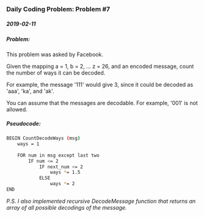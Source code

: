 ### Daily Coding Problem: Problem #7
##### 2019-02-11
##### Problem:
This problem was asked by Facebook.

Given the mapping a = 1, b = 2, ... z = 26, and an encoded message, count the number of ways it can be decoded.

For example, the message '111' would give 3, since it could be decoded as 'aaa', 'ka', and 'ak'.

You can assume that the messages are decodable. For example, '001' is not allowed.


##### Pseudocode:
```bash
BEGIN CountDecodeWays (msg)
    ways = 1
    
    FOR num in msg except last two
        IF num <= 2
            IF next_num <= 2
                ways *= 1.5
            ELSE
                ways *= 2
END
```

*P.S. I also implemented recursive DecodeMessage function that returns an array of all possible decodings of the message.*